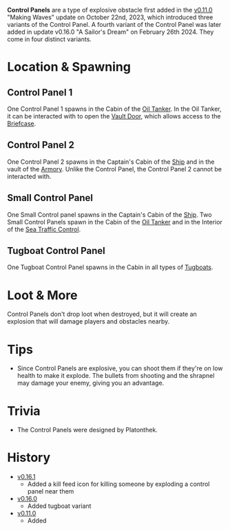 **Control Panels** are a type of explosive obstacle first added in the [v0.11.0](https://github.com/HasangerGames/suroi/releases/tag/v0.11.0) "Making Waves" update on October 22nd, 2023, which introduced three variants of the Control Panel. A fourth variant of the Control Panel was later added in update v0.16.0 "A Sailor's Dream" on February 26th 2024. They come in four distinct variants. 

# Location & Spawning

## Control Panel 1

One Control Panel 1 spawns in the Cabin of the [Oil Tanker](/buildings/oil_tanker). In the Oil Tanker, it can be interacted with to open the [Vault Door](/obstacles/doors), which allows access to the [Briefcase](/obstacles/briefcase).

## Control Panel 2

One Control Panel 2 spawns in the Captain's Cabin of the [Ship](/buildings/ship) and in the vault of the [Armory](/buildings/armory). Unlike the Control Panel, the Control Panel 2 cannot be interacted with.

## Small Control Panel

One Small Control panel spawns in the Captain's Cabin of the [Ship](/buildings/ship). Two Small Control Panels spawn in the Cabin of the [Oil Tanker](/buildings/oil_tanker) and in the Interior of the [Sea Traffic Control](/buildings/sea_traffic_control).

## Tugboat Control Panel

One Tugboat Control Panel spawns in the Cabin in all types of [Tugboats](/buildings/tugboats).

# Loot & More

Control Panels don't drop loot when destroyed, but it will create an explosion that will damage players and obstacles nearby.

# Tips

- Since Control Panels are explosive, you can shoot them if they're on low health to make it explode. The bullets from shooting and the shrapnel may damage your enemy, giving you an advantage.

# Trivia

- The Control Panels were designed by Platonthek.

# History

- [v0.16.1](https://github.com/HasangerGames/suroi/releases/tag/v0.16.1)
  - Added a kill feed icon for killing someone by exploding a control panel near them
- [v0.16.0](https://github.com/HasangerGames/suroi/releases/tag/v0.16.0)
  - Added tugboat variant
- [v0.11.0](https://github.com/HasangerGames/suroi/releases/tag/v0.11.0)
  - Added
